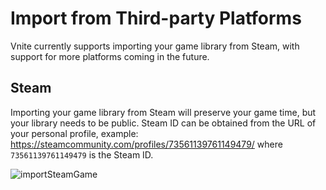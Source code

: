 # Import from Third-party Platforms

Vnite currently supports importing your game library from Steam, with support for more platforms coming in the future.

## Steam

Importing your game library from Steam will preserve your game time, but your library needs to be public.
Steam ID can be obtained from the URL of your personal profile, example: https://steamcommunity.com/profiles/73561139761149479/ where `73561139761149479` is the Steam ID.

![importSteamGame](https://img.timero.xyz/i/2025/04/02/67ecf1cfad412.webp)
